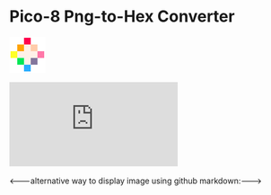 # Pico-8 Png-to-Hex Converter
<img src="https://github.com/bretlinne/Linne-Dev-Prod/blob/master/resources/pico8.png" alt="drawing" width="64"/> 

![Pico-8 Website](https://www.lexaloffle.com/pico-8.php)

<---alternative way to display image using github markdown:--->
<!---![pico8](https://github.com/bretlinne/Linne-Dev-Prod/blob/master/resources/pico8.png)--->

